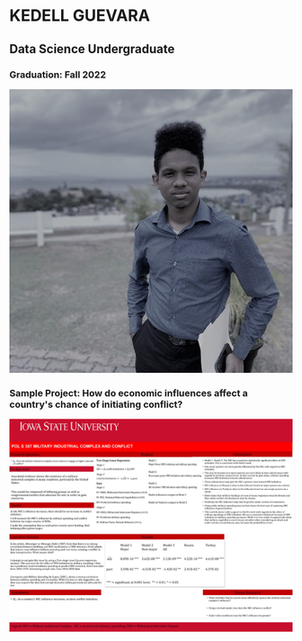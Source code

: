 # KEDELL GUEVARA

## Data Science Undergraduate 

### Graduation: Fall 2022

![ME](kedellphoto1.jpg)



### Sample Project: How do economic influences affect a country's chance of initiating conflict?

![myproject](micposter.jpg)

